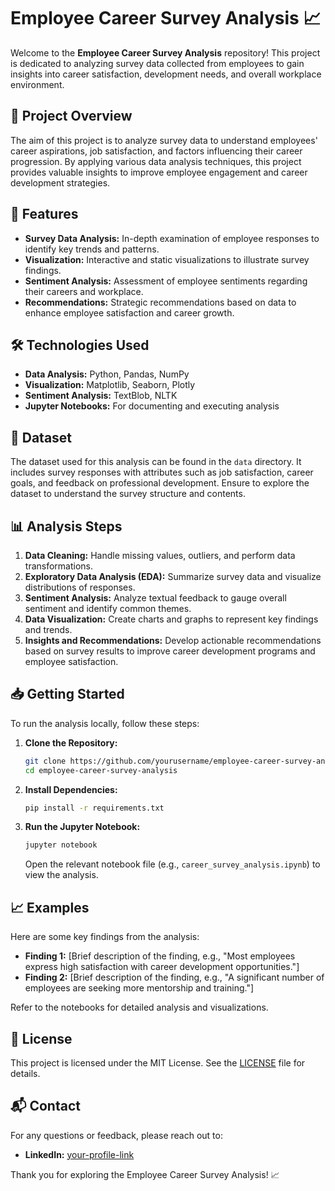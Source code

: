 

# Employee Career Survey Analysis 📈

Welcome to the **Employee Career Survey Analysis** repository! This project is dedicated to analyzing survey data collected from employees to gain insights into career satisfaction, development needs, and overall workplace environment.

## 🧩 Project Overview

The aim of this project is to analyze survey data to understand employees' career aspirations, job satisfaction, and factors influencing their career progression. By applying various data analysis techniques, this project provides valuable insights to improve employee engagement and career development strategies.

## 🚀 Features

- **Survey Data Analysis:** In-depth examination of employee responses to identify key trends and patterns.
- **Visualization:** Interactive and static visualizations to illustrate survey findings.
- **Sentiment Analysis:** Assessment of employee sentiments regarding their careers and workplace.
- **Recommendations:** Strategic recommendations based on data to enhance employee satisfaction and career growth.

## 🛠 Technologies Used

- **Data Analysis:** Python, Pandas, NumPy
- **Visualization:** Matplotlib, Seaborn, Plotly
- **Sentiment Analysis:** TextBlob, NLTK
- **Jupyter Notebooks:** For documenting and executing analysis

## 📂 Dataset

The dataset used for this analysis can be found in the `data` directory. It includes survey responses with attributes such as job satisfaction, career goals, and feedback on professional development. Ensure to explore the dataset to understand the survey structure and contents.

## 📊 Analysis Steps

1. **Data Cleaning:** Handle missing values, outliers, and perform data transformations.
2. **Exploratory Data Analysis (EDA):** Summarize survey data and visualize distributions of responses.
3. **Sentiment Analysis:** Analyze textual feedback to gauge overall sentiment and identify common themes.
4. **Data Visualization:** Create charts and graphs to represent key findings and trends.
5. **Insights and Recommendations:** Develop actionable recommendations based on survey results to improve career development programs and employee satisfaction.

## 📥 Getting Started

To run the analysis locally, follow these steps:

1. **Clone the Repository:**
   ```bash
   git clone https://github.com/yourusername/employee-career-survey-analysis.git
   cd employee-career-survey-analysis
   ```

2. **Install Dependencies:**
   ```bash
   pip install -r requirements.txt
   ```

3. **Run the Jupyter Notebook:**
   ```bash
   jupyter notebook
   ```
   Open the relevant notebook file (e.g., `career_survey_analysis.ipynb`) to view the analysis.

## 📈 Examples

Here are some key findings from the analysis:

- **Finding 1:** [Brief description of the finding, e.g., "Most employees express high satisfaction with career development opportunities."]
- **Finding 2:** [Brief description of the finding, e.g., "A significant number of employees are seeking more mentorship and training."]

Refer to the notebooks for detailed analysis and visualizations.

## 📄 License

This project is licensed under the MIT License. See the [LICENSE](LICENSE) file for details.

## 📬 Contact

For any questions or feedback, please reach out to:

- **LinkedIn:** [your-profile-link](https://www.linkedin.com/in/alammodassir025/)

Thank you for exploring the Employee Career Survey Analysis! 📈

